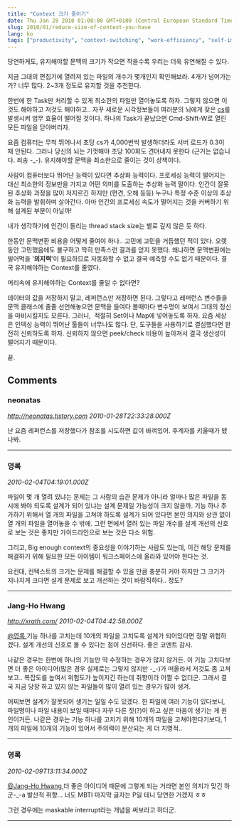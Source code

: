 ```yaml
---
title: "Context 크기 줄이기"
date: Thu Jan 28 2010 01:00:00 GMT+0100 (Central European Standard Time)
slug: 2010/01/reduce-size-of-context-you-have
lang: ko
tags: ["productivity", "context-switching", "work-efficiency", "self-improvement"]
---
```


당연하게도, 유지해야할 문맥의 크기가 작으면 작을수록 우리는 더욱 유연해질 수 있다.

지금 그대의 편집기에 열려져 있는 파일의 개수가 몇개인지 확인해보라. 4개가 넘어가는가? 너무 많다. 2~3개 정도로 유지할 것을 추천한다.

한번에 한 Task만 처리할 수 있게 최소한의 파일만 열어놓도록 하자. 그렇지 않으면 이것도 해야하고 저것도 해야하고.. 자꾸 새로운 시각정보들이 여러분의 뇌에게 잦은 [cs](http://en.wikipedia.org/wiki/Context_switch)를 발생시켜 업무 효율이 떨어질 것이다. 하나의 Task가 끝났으면 Cmd-Shift-W로 열린 모든 파일을 닫아버리자.

요즘 컴퓨터는 무척 뛰어나서 초당 cs가 4,000번씩 발생하더라도 서버 로드가 0.3이 채 안된다. 그러나 당신의 뇌는 기껏해야 초당 100회도 견뎌내지 못한다 (근거는 없습니다. 죄송 -_-). 유지해야할 문맥을 최소한으로 줄이는 것이 상책이다.

사람이 컴퓨터보다 뛰어난 능력이 있다면 추상화 능력이다. 프로세싱 능력이 떨어지는 대신 최소한의 정보만을 가지고 어떤 의미를 도출하는 추상화 능력 말이다. 인간이 잘못된 추상화 과정을 많이 저지르긴 하지만 (편견, 오해 등등) 누구나 특정 수준 이상의 추상화 능력을 발휘하며 살아간다. 아마 인간의 프로세싱 속도가 떨어지는 것을 커버하기 위해 설계된 부분이 아닐까!

내가 생각하기에 인간이 돌리는 thread stack size는 별로 깊지 않은 듯 하다.

한동안 문맥변환 비용을 어떻게 줄여야 하나.. 고민에 고민을 거듭했던 적이 있다. 오랫동안 고민했음에도 불구하고 딱히 만족스런 결과를 얻지 못했다. 왜냐하면 문맥변환에는 빌어먹을 '**의지력**'이 필요하므로 자동화할 수 없고 결국 예측할 수도 없기 때문이다. 결국 유지해야하는 Context를 줄였다.

머리속에 유지해야하는 Context를 줄일 수 없다면?

데이터의 값을 저장하지 말고, 레퍼런스만 저장하면 된다. 그렇다고 레퍼런스 변수들을 문맥 클래스에 줄줄 선언해놓으면 문맥을 들여다 볼때마다 변수명이 보여서 그대의 정신을 마비시킬지도 모른다. 그러니,  적절히 Set이나 Map에 넣어놓도록 하자. 요즘 세상은 인덱싱 능력이 뛰어난 툴들이 너무나도 많다. 단, 도구들을 사용하기로 결심했다면 완전히 신뢰하도록 하자. 신뢰하지 않으면 peek/check 비용이 높아져서 결국 생산성이 떨어지기 때문이다.

끝.

## Comments

### neonatas
*http://neonatas.tistory.com*
*2010-01-28T22:33:28.000Z*

난 요즘 레퍼런스를 저장했다가 참조를 시도하면 값이 바껴있어. 후계자를 키울때가 됐나봐.

---

### 영록
*2010-02-04T04:19:01.000Z*

파일이 몇 개 열려 있냐는 문제는 그 사람의 습관 문제가 아니라 얼마나 많은 파일을 동시에 봐야 되도록 설계가 되어 있냐는 설계 문제일 가능성이 크지 않을까. 기능 하나 추가하기 위해서 열 개의 파일을 고쳐야 하도록 설계가 되어 있다면 본인 의지와 상관 없이 열 개의 파일을 열어놓을 수 밖에. 그런 면에서 열려 있는 파일 개수를 설계 개선의 신호로 보는 것은 좋지만 가이드라인으로 보는 것은 다소 위험.

그리고, Big enough context의 중요성을 이야기하는 사람도 있는데, 이건 해당 문제를 해결하기 위해 필요한 모든 아이템이 워크스페이스에 올라와 있어야 한다는 것.

요컨대, 컨텍스트의 크기는 문제를 해결할 수 있을 만큼 충분히 커야 하지만 그 크기가 지나치게 크다면 설계 문제로 보고 개선하는 것이 바람직하다.. 정도?

---

### Jang-Ho Hwang
*http://xrath.com/*
*2010-02-04T04:42:58.000Z*

[@영록 ](#comment-3809) 
기능 하나를 고치는데 10개의 파일을 고치도록 설계가 되어있다면 정말 위험하겠다. 설계 개선의 신호로 볼 수 있다는 점이 신선하다. 좋은 코멘트 감사.  

나같은 경우는 한번에 하나의 기능만 딱 수정하는 경우가 많지 않거든. 이 기능 고치다보면 더 좋은 아이디어(많은 경우 실제로는 그렇지 않지만 -_-)가 떠올라서 저것도 좀 고쳐보고.. 복잡도를 높여서 위험도가 높이지긴 하는데 취향이라 어쩔 수 없더군. 그래서 결국 지금 당장 하고 있지 않는 파일들이 많이 열려 있는 경우가 많이 생겨. 

어찌보면 설계가 잘못되어 생기는 일일 수도 있겠다. 한 파일에 여러 기능이 있다보니, 파일명이나 파일 내용이 보일 때마다 자꾸 다른 짓(?)이 하고 싶은 마음이 생기는 게 원인이거든. 나같은 경우는 기능 하나를 고치기 위해 10개의 파일을 고쳐야한다기보다, 1개의 파일에 10개의 기능이 있어서 주의력이 분산되는 게 더 치명적..

---

### 영록
*2010-02-09T13:11:34.000Z*

[@Jang-Ho Hwang ](#comment-3811) 더 좋은 아이디어 때문에 그렇게 되는 거라면 본인 의지가 맞긴 하군-_-a 발산적 취향... 너도 MBTI 마지막 글자는 P일 테니 당연한 거겠지 ㅎㅎ

그런 경우에는 maskable interrupt라는 개념을 써보라고 하더군.

---
